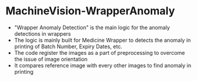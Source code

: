 # MachineVision-WrapperAnomaly
- "Wrapper Anomaly Detection" is the main logic for the anomaly detections in wrappers
- The logic is mainly built for Medicine Wrapper to detects the anomaly in printing of Batch Number, Expiry Dates, etc.
- The code register the images as a part of preprocessing to overcome the issue of image orientation
- It compares reference image with every other images to find anomaly in printing
